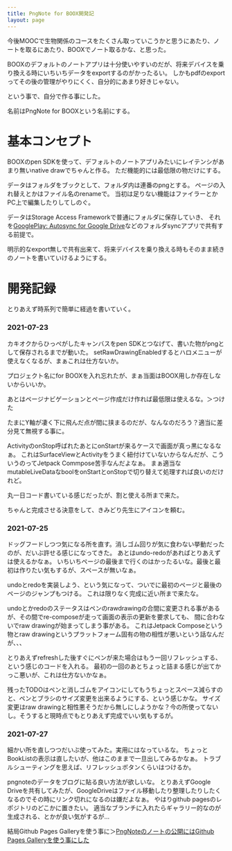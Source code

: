 ```yaml
---
title: PngNote for BOOX開発記
layout: page
---
```

今後MOOCで生物関係のコースをたくさん取っていこうかと思うにあたり、ノートを取るにあたり、BOOXでノート取るかな、と思った。

BOOXのデフォルトのノートアプリは十分使いやすいのだが、将来デバイスを乗り換える時にいちいちデータをexportするのがかったるい。
しかもpdfのexportってその後の管理がやりにくく、自分的にあまり好きじゃない。

という事で、自分で作る事にした。

名前はPngNote for BOOXという名前にする。

# 基本コンセプト

BOOXのpen SDKを使って、デフォルトのノートアプリみたいにレイテンシがあまり無いnative drawでちゃんと作る。
ただ機能的には最低限の物だけにする。

データはフォルダをブックとして、フォルダ内は連番のpngとする。
ページの入れ替えとかはファイル名のrenameで。
当初は足りない機能はファイラーとかPC上で編集したりしてしのぐ。

データはStorage Access Frameworkで普通にフォルダに保存していき、
それを[GooglePlay: Autosync for Google Drive](https://play.google.com/store/apps/details?id=com.ttxapps.drivesync)などのフォルダsyncアプリで共有する前提で。

明示的なexport無しで共有出来て、将来デバイスを乗り換える時もそのまま続きのノートを書いていけるようにする。

# 開発記録

とりあえず時系列で簡単に経過を書いていく。

### 2021-07-23

カキオクからひっぺがしたキャンバスをpen SDKとつなげて、書いた物がpngとして保存されるまでが動いた。
setRawDrawingEnabledするとハロメニューが使えなくなるが、まぁこれは仕方ないか。

プロジェクト名にfor BOOXを入れ忘れたが、まぁ当面はBOOX用しか存在しないからいいか。

あとはページナビゲーションとページ作成だけ作れば最低限は使えるな。＞つけた

たまにY軸が凄く下に飛んだ点が間に挟まるのだが、なんなのだろう？適当に差分見て無視する事に。

ActivityのonStop呼ばれたあとにonStartが来るケースで画面が真っ黒になるなぁ。
これはSurfaceViewとActivityをうまく紐付けていないからなんだが、こういうのってJetpack Commpose苦手なんだよなぁ。
まぁ適当なmutableLiveDataなboolをonStartとonStopで切り替えて処理すれば良いのだけれど。

丸一日コード書いている感じだったが、割と使える所まで来た。

ちゃんと完成させる決意をして、きみどり先生にアイコンを頼む。

### 2021-07-25

ドッグフードしつつ気になる所を直す。消しゴム回りが気に食わない挙動だったのが、だいぶ許せる感じになってきた。
あとはundo-redoがあればとりあえずは使えるかなぁ。
いちいちページの最後まで行くのはかったるいな。最後と最初は作りたい気もするが、スペースが無いなぁ。

undoとredoを実装しよう、という気になって、ついでに最初のページと最後のページのジャンプもつける。
これは限りなく完成に近い所まで来たな。

undoとかredoのステータスはペンのrawdrawingの合間に変更される事があるが、その間でre-composeが走って画面の表示の更新を要求しても、
間に合わないでraw drawingが始まってしまう事がある。
これはJetpack Composeという物とraw drawingというプラットフォーム固有の物の相性が悪いという話なんだが、、、

とりあえずrefreshした後すぐにペンが来た場合はもう一回リフレッシュする、という感じのコードを入れる。
最初の一回のあとちょっと詰まる感じが出てかっこ悪いが、これは仕方ないかなぁ。

残ったTODOはペンと消しゴムをアイコンにしてもうちょっとスペース減らすのと、ペンとブラシのサイズ変更を出来るようにする、という感じかな。
サイズ変更はraw drawingと相性悪そうだから無しにしようかな？今の所使ってないし。そうすると現時点でもとりあえず完成でいい気もするが。

### 2021-07-27

細かい所を直しつつだいぶ使ってみた。実用にはなっているな。
ちょっとBookListの表示は直したいが、他はこのままで一旦出してみるかなぁ。
トラブルシューティングを思えば、リフレッシュボタンくらいはつけるか。

pngnoteのデータをブログに貼る良い方法が欲しいな。
とりあえずGoogle Driveを共有してみたが、GoogleDriveはファイル移動したり整理したりしたくなるのでその時にリンク切れになるのは嫌だよなぁ。
やはりgithub pagesのレポジトリのどこかに置きたい。
適当なブランチに入れたらギャラリー的なのが生成される、とかが良い気がするが…

結局Github Pages Galleryを使う事に＞[PngNoteのノートの公開にはGithub Pages Galleryを使う事にした](https://karino2.github.io/2021/07/27/use_ghg_for_pngnote_publish.html)